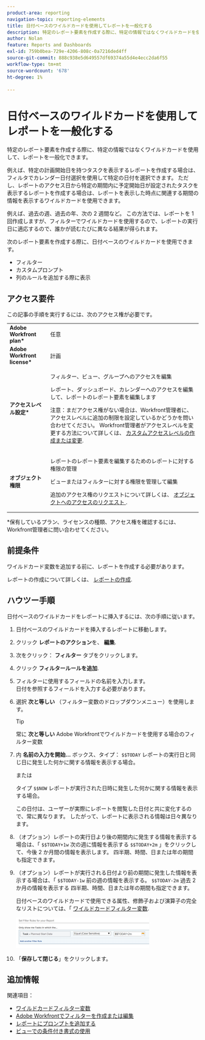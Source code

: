 ```yaml
---
product-area: reporting
navigation-topic: reporting-elements
title: 日付ベースのワイルドカードを使用してレポートを一般化する
description: 特定のレポート要素を作成する際に、特定の情報ではなくワイルドカードを使用して、レポートを一般化できます。
author: Nolan
feature: Reports and Dashboards
exl-id: 759b0bea-729e-4206-808c-0a7216ded4ff
source-git-commit: 888c938e5d649557df69374a55d4e4ecc2da6f55
workflow-type: tm+mt
source-wordcount: '678'
ht-degree: 1%

---
```


# 日付ベースのワイルドカードを使用してレポートを一般化する

特定のレポート要素を作成する際に、特定の情報ではなくワイルドカードを使用して、レポートを一般化できます。

例えば、特定の計画開始日を持つタスクを表示するレポートを作成する場合は、フィルタでカレンダー日付選択を使用して特定の日付を選択できます。 ただし、レポートのアクセス日から特定の期間内に予定開始日が設定されたタスクを表示するレポートを作成する場合は、レポートを表示した時点に関連する期間の情報を表示するワイルドカードを使用できます。

例えば、過去の週、過去の年、次の 2 週間など。 この方法では、レポートを 1 回作成しますが、フィルターでワイルドカードを使用するので、レポートの実行日に適応するので、誰かが読むたびに異なる結果が得られます。

次のレポート要素を作成する際に、日付ベースのワイルドカードを使用できます。

* フィルター
* カスタムプロンプト
* 列のルールを追加する際に表示

## アクセス要件

この記事の手順を実行するには、次のアクセス権が必要です。

<table style="table-layout:auto"> 
 <col> 
 <col> 
 <tbody> 
  <tr> 
   <td role="rowheader"><strong>Adobe Workfront plan*</strong></td> 
   <td> <p>任意</p> </td> 
  </tr> 
  <tr> 
   <td role="rowheader"><strong>Adobe Workfront license*</strong></td> 
   <td> <p>計画 </p> </td> 
  </tr> 
  <tr> 
   <td role="rowheader"><strong>アクセスレベル設定*</strong></td> 
   <td> <p>フィルター、ビュー、グループへのアクセスを編集</p> <p>レポート、ダッシュボード、カレンダーへのアクセスを編集して、レポートのレポート要素を編集します</p> <p>注意：まだアクセス権がない場合は、Workfront管理者に、アクセスレベルに追加の制限を設定しているかどうかを問い合わせてください。 Workfront管理者がアクセスレベルを変更する方法について詳しくは、 <a href="../../../administration-and-setup/add-users/configure-and-grant-access/create-modify-access-levels.md" class="MCXref xref">カスタムアクセスレベルの作成または変更</a>.</p> </td> 
  </tr> 
  <tr> 
   <td role="rowheader"><strong>オブジェクト権限</strong></td> 
   <td> <p>レポートのレポート要素を編集するためのレポートに対する権限の管理</p> <p>ビューまたはフィルターに対する権限を管理して編集</p> <p>追加のアクセス権のリクエストについて詳しくは、 <a href="../../../workfront-basics/grant-and-request-access-to-objects/request-access.md" class="MCXref xref">オブジェクトへのアクセスのリクエスト </a>.</p> </td> 
  </tr> 
 </tbody> 
</table>

&#42;保有しているプラン、ライセンスの種類、アクセス権を確認するには、Workfront管理者に問い合わせてください。

## 前提条件

ワイルドカード変数を追加する前に、レポートを作成する必要があります。

レポートの作成について詳しくは、 [レポートの作成](../../../reports-and-dashboards/reports/creating-and-managing-reports/create-report.md).

## ハウツー手順

日付ベースのワイルドカードをレポートに挿入するには、次の手順に従います。

1. 日付ベースのワイルドカードを挿入するレポートに移動します。
1. クリック **レポートのアクション**&#x200B;を、 **編集**.

1. 次をクリック： **フィルター** タブをクリックします。
1. クリック **フィルタールールを追加**.
1. フィルターに使用するフィールドの名前を入力します。\
   日付を参照するフィールドを入力する必要があります。
1. 選択 **次と等しい** （フィルター変数のドロップダウンメニュー）を使用します。

   >[!TIP]
   >
   >常に **次と等しい** Adobe Workfrontでワイルドカードを使用する場合のフィルター変数

1. 内 **名前の入力を開始…** ボックス、タイプ： `$$TODAY` レポートの実行日と同じ日に発生した何かに関する情報を表示する場合。

   または

   タイプ `$$NOW` レポートが実行された日時に発生した何かに関する情報を表示する場合。

   この日付は、ユーザーが実際にレポートを閲覧した日付と共に変化するので、常に異なります。 したがって、レポートに表示される情報は日々異なります。

1. （オプション）レポートの実行日より後の期間内に発生する情報を表示する場合は、「 `$$TODAY+1w` 次の週に情報を表示する `$$TODAY+2m` 」をクリックして、今後 2 か月間の情報を表示します。 四半期、時間、日または年の期間も指定できます。
1. （オプション）レポートが実行される日付より前の期間に発生した情報を表示する場合は、「 `$$TODAY-1w` 前の週の情報を表示する。 `$$TODAY-2m` 過去 2 か月の情報を表示する 四半期、時間、日または年の期間も指定できます。

   日付ベースのワイルドカードで使用できる属性、修飾子および演算子の完全なリストについては、「 [ワイルドカードフィルター変数](../../../reports-and-dashboards/reports/reporting-elements/understand-wildcard-filter-variables.md).

   ![](assets/video-date-based-wildcard-in-task-filter-350x81.png)

1. 「**保存して閉じる**」をクリックします。

## 追加情報

関連項目：

<!--outdated: * [Basic Report Creation Program](https://one.workfront.com/s/basic-report-creation-program) -->
* [ワイルドカードフィルター変数](../../../reports-and-dashboards/reports/reporting-elements/understand-wildcard-filter-variables.md)
* [Adobe Workfrontでフィルターを作成または編集](../../../reports-and-dashboards/reports/reporting-elements/create-filters.md)
* [レポートにプロンプトを追加する](../../../reports-and-dashboards/reports/creating-and-managing-reports/add-prompt-report.md)
* [ビューでの条件付き書式の使用](../../../reports-and-dashboards/reports/reporting-elements/use-conditional-formatting-views.md)
